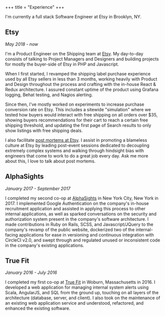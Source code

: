 +++
title = "Experience"
+++

I'm currently a full stack Software Engineer at Etsy in Brooklyn, NY.

## Etsy
_May 2018 - now_

I'm a Product Engineer on the Shipping team at [Etsy](https://www.etsy.com/). My day-to-day consists of talking to Project Managers and Designers and building projects for mostly the buyer-side of Etsy in PHP and Javascript.

When I first started, I revamped the shipping label purchase experience used by all Etsy sellers in less than 3 months, working heavily with Product and Design throughout the process and crafting with the in-house React & Redux architecture. I assured constant uptime of the product using Grafana logging, Behat testing, and Nagios alerting.

Since then, I've mostly worked on experiments to increase purchase conversion rate on Etsy. This includes a sitewide "simulation" where we tested how buyers would interact with free shipping on all orders over $35, showing buyers recommendations for their cart to reach a certain free shipping threshold, and updating the first page of Search results to only show listings with free shipping deals.

I also facilitate [post mortems at Etsy](https://codeascraft.com/2012/05/22/blameless-postmortems/). I assist in promoting a blameless culture at Etsy by leading post-event sessions dedicated to decoupling extremely complex systems and walking through hindsight bias with engineers that come to work to do a great job every day. Ask me more about this, I love to talk about post mortems.

## AlphaSights
_January 2017 - September 2017_

I completed my second co-op at [AlphaSights](https://www.alphasights.com/) in New York City, New York in 2017. I implemented Google Authentication on the company's in-house recruitment application and assisted in applying this process to other internal applications, as well as sparked conversations on the security and authorization system present in the company's software architecture. I made contributions in Ruby on Rails, SCSS, and Javascript/JQuery to the company's revamp of the public website, dockerized two of the internal-facing applications for ease in versioning and continuous integration with CircleCI v2.0, and swept through and regulated unused or inconsistent code in the company's existing applications.

## True Fit
_January 2016 - July 2016_

I completed my first co-op at [True Fit](https://www.truefit.com/) in Woburn, Massachusetts in 2016. I developed a web application for managing internal system alerts using Scala, AngularJS, and SQL from the ground up, touching on all layers of the architecture (database, server, and client). I also took on the maintenance of an existing web application service and understood, refactored, and enhanced the existing software.